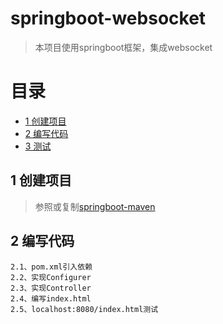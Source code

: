 # springboot-websocket
> 本项目使用springboot框架，集成websocket

# 目录
* [1 创建项目](#01)
* [2 编写代码](#02)
* [3 测试](#03)

## <div id="01"></div>
## 1 创建项目
> 参照或复制[springboot-maven](https://github.com/zhigen/springboot-maven)

## <div id="02"></div>
## 2 编写代码
    2.1、pom.xml引入依赖
    2.2、实现Configurer
    2.3、实现Controller
    2.4、编写index.html
    2.5、localhost:8080/index.html测试
       